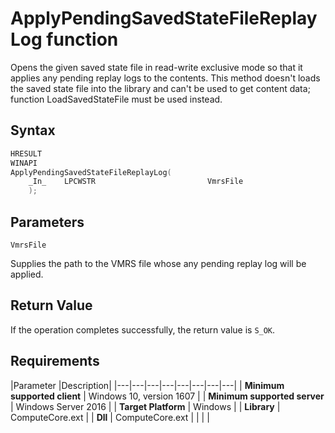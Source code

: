 # ApplyPendingSavedStateFileReplayLog function

Opens the given saved state file in read-write exclusive mode so that it applies any pending replay logs to the contents. This method doesn't loads the saved state file into the library and can't be used to get content data; function LoadSavedStateFile must be used instead. 

## Syntax

```C
HRESULT 
WINAPI 
ApplyPendingSavedStateFileReplayLog( 
    _In_    LPCWSTR                         VmrsFile 
    ); 
```

## Parameters

`VmrsFile`

Supplies the path to the VMRS file whose any pending replay log will be applied. 

## Return Value

If the operation completes successfully, the return value is `S_OK`.

## Requirements

|Parameter     |Description|
|---|---|---|---|---|---|---|---| 
| **Minimum supported client** | Windows 10, version 1607 |
| **Minimum supported server** | Windows Server 2016 |
| **Target Platform** | Windows |
| **Library** | ComputeCore.ext |
| **Dll** | ComputeCore.ext |
|    |    | 
